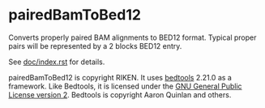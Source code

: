 pairedBamToBed12
================

Converts properly paired BAM alignments to BED12 format. Typical proper pairs
will be represented by a 2 blocks BED12 entry.

See [doc/index.rst](doc/index.rst) for details.

pairedBamToBed12 is copyright RIKEN.  It uses
[bedtools](https://github.com/arq5x/bedtools2) 2.21.0 as a framework.  Like
Bedtools, it is licensed under the [GNU General Public License version
2](LICENSE).  Bedtools is copyright Aaron Quinlan and others.
